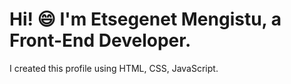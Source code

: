 # Hi! :smile: I'm Etsegenet Mengistu, a Front-End Developer.
I created this profile using HTML, CSS, JavaScript. 
